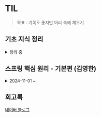 # TIL

> 목표 : 기록도 좋지만 머리 속에 채우기


## 기초 지식 정리

<details>
  
<summary> 정리 중 </summary>

- 2024.10.22 [SRP](./spring_example/SRP_정리.md)
  
- 2024.10.23 [OOP](./spring_example/OOP_정리.md)

- 2024.10.28 [RESTful API](./spring_example/RESTful_API_정리.md)

- 2024.10.28 [API 명세서](./spring_example/API_명세서_정리.md)

- 2024.10.29 [데이터 구조](./spring_example/데이터_구조_정리.md)

- 2024.10.31 [데이터베이스](./spring_example/데이터베이스_정리.md)
  
</details>

## 스프링 핵심 원리 - 기본편 (김영한)

<details>
  
<summary>2024-11-01 ~ </summary>

- 2024.11.01 [스프링과 객체 지향 설계](./스프링_핵심_원리_기본/01_스프링과_객체_지향_설계.md)

- 2024.11.04 [스프링 핵심 원리 이해 01](./스프링_핵심_원리_기본/02_스프링_핵심_원리_이해_1_예제_만들기.md)
  
</details>


## 회고록

  [네이버 블로그](https://blog.naver.com/ghzm888)

